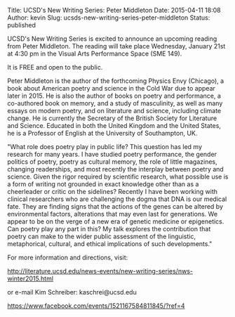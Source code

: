 Title: UCSD's New Writing Series: Peter Middleton
Date: 2015-04-11 18:08
Author: kevin
Slug: ucsds-new-writing-series-peter-middleton
Status: published

UCSD's New Writing Series is excited to announce an upcoming reading from Peter Middleton. The reading will take place Wednesday, January 21st at 4:30 pm in the Visual Arts Performance Space (SME 149).

It is FREE and open to the public.

Peter Middleton is the author of the forthcoming Physics Envy (Chicago), a book about American poetry and science in the Cold War due to appear later in 2015. He is also the author of books on poetry and performance, a co-authored book on memory, and a study of masculinity, as well as many essays on modern poetry, and on literature and science, including climate change. He is currently the Secretary of the British Society for Literature and Science. Educated in both the United Kingdom and the United States, he is a Professor of English at the University of Southampton, UK.

"What role does poetry play in public life? This question has led my research for many years. I have studied poetry performance, the gender politics of poetry, poetry as cultural memory, the role of little magazines, changing readerships, and most recently the interplay between poetry and science. Given the rigor required by scientific research, what possible use is a form of writing not grounded in exact knowledge other than as a cheerleader or critic on the sidelines? Recently I have been working with clinical researchers who are challenging the dogma that DNA is our medical fate. They are finding signs that the actions of the genes can be altered by environmental factors, alterations that may even last for generations. We appear to be on the verge of a new era of genetic medicine or epigenetics. Can poetry play any part in this? My talk explores the contribution that poetry can make to the wider public assessment of the linguistic, metaphorical, cultural, and ethical implications of such developments."

For more information and directions, visit:

http://literature.ucsd.edu/news-events/new-writing-series/nws-winter2015.html

or e-mail Kim Schreiber: kaschrei\@ucsd.edu

https://www.facebook.com/events/1521167584811845/?ref=4
